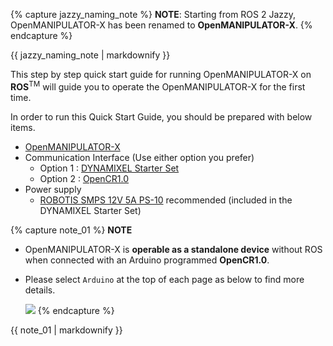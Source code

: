 {% capture jazzy_naming_note %}
**NOTE**: Starting from ROS 2 Jazzy, OpenMANIPULATOR-X has been renamed to **OpenMANIPULATOR-X**.
{% endcapture %}
<div class="notice--info">{{ jazzy_naming_note | markdownify }}</div>

This step by step quick start guide for running OpenMANIPULATOR-X on **ROS**<sup>TM</sup> will guide you to operate the OpenMANIPULATOR-X for the first time.  

In order to run this Quick Start Guide, you should be prepared with below items. 
- [OpenMANIPULATOR-X](http://en.robotis.com/shop_en/item.php?it_id=905-0024-000)
- Communication Interface (Use either option you prefer)
  - Option 1 : [DYNAMIXEL Starter Set](http://en.robotis.com/shop_en/list.php?ca_id=302050)
  - Option 2 : [OpenCR1.0](http://en.robotis.com/shop_en/item.php?it_id=903-0257-000)
- Power supply
  - [ROBOTIS SMPS 12V 5A PS-10](http://en.robotis.com/shop_en/list.php?ca_id=3020a0&sort=&sortodr=&page=1) recommended (included in the DYNAMIXEL Starter Set)

{% capture note_01 %}
**NOTE**
- OpenMANIPULATOR-X is **operable as a standalone device** without ROS when connected with an Arduino programmed **OpenCR1.0**.
- Please select `Arduino` at the top of each page as below to find more details.

  ![](/assets/images/content_select_button.png)
{% endcapture %}
<div class="notice--success">{{ note_01 | markdownify }}</div> 